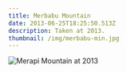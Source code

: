 ```yaml
---
title: Merbabu Mountain
date: 2013-06-25T18:25:50.513Z
description: Taken at 2013.
thumbnail: /img/merbabu-min.jpg
---
```

![Merapi Mountain at 2013](/img/merbabu.jpg "Merapi Mountain at 2013")